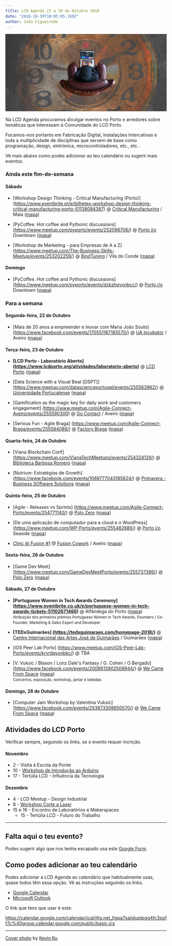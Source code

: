 ```yaml
---
title: LCD Agenda 22 a 28 de Outubro 2018
date: "2018-10-19T10:05:05.169Z"
author: João Figueiredo
---
```


![You got time!](kevin-ku-392517-unsplash.jpg)


Na LCD Agenda procuramos divulgar eventos no Porto e arredores sobre temáticas que interessam à Comunidade do LCD Porto.

Focamos-nos portanto em Fabricação Digital, Instalações Intercativas e toda a multiplicidade de disciplinas que servem de base como programação, design, eletrónica, microcontroladores, etc., etc..

Vê mais abaixo como podes adicionar ao teu calendário ou sugerir mais eventos.


### Ainda este fim-de-semana


#### Sábado

* [Workshop Design Thinking - Critical Manufacturing (Porto)]
(https://www.eventbrite.pt/e/bilhetes-workshop-design-thinking-critical-manufacturing-porto-51138084387)
@ [Critical Manufacturing](http://www.criticalmanufacturing.com/) / Maia
([mapa](https://goo.gl/maps/6dPeYTQeR7m))

* [PyCoffee. Hot coffee and Pythonic discussions]
(https://www.meetup.com/pyporto/events/252098706/)
@ [Porto i/o](http://porto.io/) Downtown
([mapa](https://maps.google.com/?cid=12457545381001472324))

* [Workshop de Marketing - para Empresas de A a Z]
(https://www.meetup.com/The-Business-Skills-Meetup/events/253202259/)
@ [BindTuning](https://bindtuning.com/) / Vila do Conde
([mapa](https://goo.gl/maps/Wyxbbj969Ry))


#### Domingo

* [PyCoffee. Hot coffee and Pythonic discussions]
(https://www.meetup.com/pyporto/events/dzkzhqyxnbcc/)
@ [Porto i/o](http://porto.io/) Downtown
([mapa](https://maps.google.com/?cid=12457545381001472324))



### Para a semana


#### Segunda-feira, 22 de Outubro

* [Mais de 20 anos a empreender e inovar com Maria João Souto]
(https://www.facebook.com/events/170551187185570/)
@ [UA Incubator](http://www.ua.pt/incubator/) / Aveiro
([mapa](https://goo.gl/maps/iiQgJyuJ11x))


#### Terça-feira, 23 de Outubro

* **[LCD Porto - Laboratório Aberto]
(https://www.lcdporto.org/atividades/laboratorio-aberto)**
@ [LCD Porto](https://lcdporto.org/)
([mapa](https://goo.gl/maps/A65zj4ZXTrp))

* [Data Science with a Visual Beat [DSPT]]
(https://www.meetup.com/datascienceportugal/events/255563962/)
@ [Universidade Portucalense](https://www.upt.pt/)
([mapa](https://goo.gl/maps/deEEATz4yDm))

* [Gamification as the magic key for daily work and customers engagement]
(https://www.meetup.com/Agile-Connect-Aveiro/events/255590300)
@ [Go Contact](https://www.gocontact.pt/) / Aveiro
([mapa](https://goo.gl/maps/GiqspEhNJ2z))

* [Serious Fun - Agile Braga]
(https://www.meetup.com/Agile-Connect-Braga/events/255584088/)
@ [Factory Braga](http://factorybraga.com)
([mapa](https://goo.gl/maps/5AD7KjPGgw12))


#### Quarta-feira, 24 de Outubro

* [Viana Blockchain Conf]
(https://www.meetup.com/VianaTechMeetups/events/254324129/)
@ [Biblioteca Barbosa Romero](http://www.estg.ipvc.pt/)
([mapa](https://goo.gl/maps/j3yjPpyqa7B2))

* [Nutrium: Estratégias de Growth]
(https://www.facebook.com/events/1069777043185624/)
@ [Primavera - Business SOftware Solutions](https://pt.primaverabss.com/pt/)
([mapa](https://goo.gl/maps/Gj2TbY5hRd32))


#### Quinta-feira, 25 de Outubro

* [Agile - Releases vs Sprints]
(https://www.meetup.com/Agile-Connect-Porto/events/254771140/)
@ [Polo Zero](http://polozero.fap.pt/)
([mapa](https://maps.google.com/?cid=6452894895241246126))

* [De uma aplicação de computador para a cloud e o WordPress]
(https://www.meetup.com/WP-Porto/events/255482889/)
@ [Porto i/o](http://porto.io/) Seaside
([mapa](https://maps.google.com/?cid=5216069477065432958))

* [Clinc @ Fusion #1](https://www.meetup.com/Aveiro-AI/events/255272490/)
@ [Fusion Cowork](https://fusioncowork.com) / Aveiro
([mapa](https://goo.gl/maps/9Eos5Dgae1B2))


#### Sexta-feira, 26 de Outubro

* [Game Dev Meet]
(https://www.meetup.com/GameDevMeetPorto/events/255737386/)
@ [Polo Zero](http://polozero.fap.pt/)
([mapa](https://maps.google.com/?cid=6452894895241246126))


#### Sábado, 27 de Outubro

* **[Portuguese Women in Tech Awards Ceremony]
(https://www.eventbrite.co.uk/e/portuguese-women-in-tech-awards-tickets-51102671466)**
@ Alfândega do Porto
([mapa](https://goo.gl/maps/7xLNT51n3cz))
<br /><small>Atribuição dos primeiros prémios Portuguese Women in Tech Awards, Founders / Co-Founder, Marketing & Sales Expert and Developer </small>

* **[TEDxGuimarães]
(https://tedxguimaraes.com/homepage-2018/)**
@ [Centro Internacional das Artes José de Guimarães](http://www.ciajg.pt/) / Guimarães
([mapa](https://goo.gl/maps/BVS79UPCiHu))

* [iOS Peer Lab Porto]
(https://www.meetup.com/iOS-Peer-Lab-Porto/events/krvrdqyxnbkc/)
@ TBA

* [V. Vuksic / Blason / Lonz Dale's Fantasy / G. Cohen / O Bergado]
(https://www.facebook.com/events/2008613902506944/)
@ [We Came From Space](http://wecamefromspace.com/)
([mapa](https://goo.gl/maps/KFwZu7p6xCq))<br />
  <small>Concertos, exposição, workshop, jantar e bebidas</small>

#### Domingo, 28 de Outubro

* [Computer Jam Workshop by Valentina Vuksic]
(https://www.facebook.com/events/253873308650570/)
@ [We Came From Space](http://wecamefromspace.com/)
([mapa](https://goo.gl/maps/KFwZu7p6xCq))




## Atividades do LCD Porto

Verificar sempre, seguindo os links, se o evento requer incrição.


#### Novembro

* 2 - Visita à Escola da Ponte
* 10 - [Workshop de Introdução ao Arduino](https://lcdporto.org/atividades/workshop-introducao-ao-arduino)
* 17 - Tertúlia LCD - Influência da Tecnologia


#### Dezembro
* 4 - LCD Meetup - Design Industrial
* 8 - [Workshop Corte a Laser](https://lcdporto.org/atividades/workshop-de-corte-a-laser-1)
* 15 e 16 - Encontro de Laboratórios e Makerspaces
  * 15 - Tertúlia LCD - Futuro do Trabalho



---

## Falta aqui o teu evento?

Podes sugerir algo que nos tenha escapado usa este [Google Form](https://docs.google.com/forms/d/e/1FAIpQLSd_lOqzaRXBpCmAbJ9ODMuWPgkLzaN4xABgRX6HXPpDSDUB7Q/viewform?usp=sf_link).

## Como podes adicionar ao teu calendário

Podes adicionar a LCD Agenda ao calendário que habitualmente usas, quase todos têm essa opção. Vê as instruções seguindo os links.

* [Google Calendar](https://support.google.com/calendar/answer/37100?co=GENIE.Platform%3DDesktop&hl=en)
* [Microsoft Outlook](https://support.office.com/en-us/article/Import-or-subscribe-to-a-calendar-in-Outlook-com-cff1429c-5af6-41ec-a5b4-74f2c278e98c)

O link que tens que usar é este:

https://calendar.google.com/calendar/ical/jfig.net_0gpa7saiiduptpqg4fc3sq1f7c%40group.calendar.google.com/public/basic.ics


---
<a href="https://unsplash.com/photos/aiyBwbrWWlo" target="_blank">Cover photo</a>
by <a href="http://ikukevk.com" target="_blank">Kevin Ku</a>
